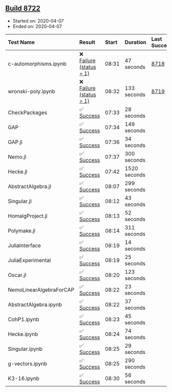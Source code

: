## [Build 8722](https://oscarci.mathematik.uni-kl.de/job/oscar/8722/)

* Started on: 2020-04-07
* Ended on: 2020-04-07

| Test Name    | Result | Start | Duration | Last Success | First Failure |
|:-------------|:-------|:------|:---------|:-------------|:--------------|
| c-automorphisms.ipynb | ❌ [Failure (status = 1)](https://oscarci.mathematik.uni-kl.de/job/oscar/8722/artifact/logs/build-8722/c-automorphisms.ipynb.log) | 08:31 | 47 seconds | [8718](https://oscarci.mathematik.uni-kl.de/job/oscar/8718/) | [8719](https://oscarci.mathematik.uni-kl.de/job/oscar/8719/) |
| wronski-poly.ipynb | ❌ [Failure (status = 1)](https://oscarci.mathematik.uni-kl.de/job/oscar/8722/artifact/logs/build-8722/wronski-poly.ipynb.log) | 08:32 | 133 seconds | [8719](https://oscarci.mathematik.uni-kl.de/job/oscar/8719/) | [8720](https://oscarci.mathematik.uni-kl.de/job/oscar/8720/) |
| CheckPackages | ✅ [Success](https://oscarci.mathematik.uni-kl.de/job/oscar/8722/artifact/logs/build-8722/CheckPackages.log) | 07:33 | 28 seconds |  |  |
| GAP | ✅ [Success](https://oscarci.mathematik.uni-kl.de/job/oscar/8722/artifact/logs/build-8722/GAP.log) | 07:34 | 149 seconds |  |  |
| GAP.jl | ✅ [Success](https://oscarci.mathematik.uni-kl.de/job/oscar/8722/artifact/logs/build-8722/GAP.jl.log) | 07:36 | 34 seconds |  |  |
| Nemo.jl | ✅ [Success](https://oscarci.mathematik.uni-kl.de/job/oscar/8722/artifact/logs/build-8722/Nemo.jl.log) | 07:37 | 300 seconds |  |  |
| Hecke.jl | ✅ [Success](https://oscarci.mathematik.uni-kl.de/job/oscar/8722/artifact/logs/build-8722/Hecke.jl.log) | 07:42 | 1520 seconds |  |  |
| AbstractAlgebra.jl | ✅ [Success](https://oscarci.mathematik.uni-kl.de/job/oscar/8722/artifact/logs/build-8722/AbstractAlgebra.jl.log) | 08:07 | 299 seconds |  |  |
| Singular.jl | ✅ [Success](https://oscarci.mathematik.uni-kl.de/job/oscar/8722/artifact/logs/build-8722/Singular.jl.log) | 08:12 | 43 seconds |  |  |
| HomalgProject.jl | ✅ [Success](https://oscarci.mathematik.uni-kl.de/job/oscar/8722/artifact/logs/build-8722/HomalgProject.jl.log) | 08:13 | 52 seconds |  |  |
| Polymake.jl | ✅ [Success](https://oscarci.mathematik.uni-kl.de/job/oscar/8722/artifact/logs/build-8722/Polymake.jl.log) | 08:14 | 311 seconds |  |  |
| JuliaInterface | ✅ [Success](https://oscarci.mathematik.uni-kl.de/job/oscar/8722/artifact/logs/build-8722/JuliaInterface.log) | 08:19 | 14 seconds |  |  |
| JuliaExperimental | ✅ [Success](https://oscarci.mathematik.uni-kl.de/job/oscar/8722/artifact/logs/build-8722/JuliaExperimental.log) | 08:19 | 25 seconds |  |  |
| Oscar.jl | ✅ [Success](https://oscarci.mathematik.uni-kl.de/job/oscar/8722/artifact/logs/build-8722/Oscar.jl.log) | 08:20 | 123 seconds |  |  |
| NemoLinearAlgebraForCAP | ✅ [Success](https://oscarci.mathematik.uni-kl.de/job/oscar/8722/artifact/logs/build-8722/NemoLinearAlgebraForCAP.log) | 08:22 | 23 seconds |  |  |
| AbstractAlgebra.ipynb | ✅ [Success](https://oscarci.mathematik.uni-kl.de/job/oscar/8722/artifact/logs/build-8722/AbstractAlgebra.ipynb.log) | 08:22 | 37 seconds |  |  |
| CohP1.ipynb | ✅ [Success](https://oscarci.mathematik.uni-kl.de/job/oscar/8722/artifact/logs/build-8722/CohP1.ipynb.log) | 08:23 | 45 seconds |  |  |
| Hecke.ipynb | ✅ [Success](https://oscarci.mathematik.uni-kl.de/job/oscar/8722/artifact/logs/build-8722/Hecke.ipynb.log) | 08:24 | 74 seconds |  |  |
| Singular.ipynb | ✅ [Success](https://oscarci.mathematik.uni-kl.de/job/oscar/8722/artifact/logs/build-8722/Singular.ipynb.log) | 08:25 | 29 seconds |  |  |
| g-vectors.ipynb | ✅ [Success](https://oscarci.mathematik.uni-kl.de/job/oscar/8722/artifact/logs/build-8722/g-vectors.ipynb.log) | 08:25 | 290 seconds |  |  |
| K3-16.ipynb | ✅ [Success](https://oscarci.mathematik.uni-kl.de/job/oscar/8722/artifact/logs/build-8722/K3-16.ipynb.log) | 08:30 | 56 seconds |  |  |
